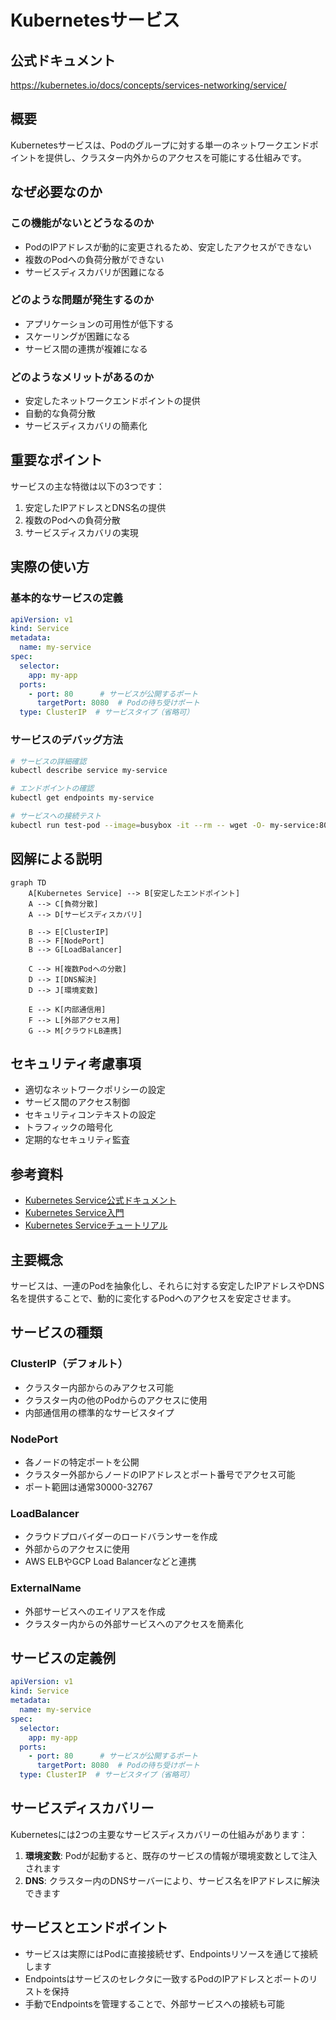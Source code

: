 # Kubernetesサービス

## 公式ドキュメント

https://kubernetes.io/docs/concepts/services-networking/service/

## 概要

Kubernetesサービスは、Podのグループに対する単一のネットワークエンドポイントを提供し、クラスター内外からのアクセスを可能にする仕組みです。

## なぜ必要なのか

### この機能がないとどうなるのか
- PodのIPアドレスが動的に変更されるため、安定したアクセスができない
- 複数のPodへの負荷分散ができない
- サービスディスカバリが困難になる

### どのような問題が発生するのか
- アプリケーションの可用性が低下する
- スケーリングが困難になる
- サービス間の連携が複雑になる

### どのようなメリットがあるのか
- 安定したネットワークエンドポイントの提供
- 自動的な負荷分散
- サービスディスカバリの簡素化

## 重要なポイント

サービスの主な特徴は以下の3つです：

1. 安定したIPアドレスとDNS名の提供
2. 複数のPodへの負荷分散
3. サービスディスカバリの実現

## 実際の使い方

### 基本的なサービスの定義
```yaml
apiVersion: v1
kind: Service
metadata:
  name: my-service
spec:
  selector:
    app: my-app
  ports:
    - port: 80      # サービスが公開するポート
      targetPort: 8080  # Podの待ち受けポート
  type: ClusterIP  # サービスタイプ（省略可）
```

### サービスのデバッグ方法
```bash
# サービスの詳細確認
kubectl describe service my-service

# エンドポイントの確認
kubectl get endpoints my-service

# サービスへの接続テスト
kubectl run test-pod --image=busybox -it --rm -- wget -O- my-service:80
```

## 図解による説明

```mermaid
graph TD
    A[Kubernetes Service] --> B[安定したエンドポイント]
    A --> C[負荷分散]
    A --> D[サービスディスカバリ]
    
    B --> E[ClusterIP]
    B --> F[NodePort]
    B --> G[LoadBalancer]
    
    C --> H[複数Podへの分散]
    D --> I[DNS解決]
    D --> J[環境変数]
    
    E --> K[内部通信用]
    F --> L[外部アクセス用]
    G --> M[クラウドLB連携]
```

## セキュリティ考慮事項

- 適切なネットワークポリシーの設定
- サービス間のアクセス制御
- セキュリティコンテキストの設定
- トラフィックの暗号化
- 定期的なセキュリティ監査

## 参考資料

- [Kubernetes Service公式ドキュメント](https://kubernetes.io/docs/concepts/services-networking/service/)
- [Kubernetes Service入門](https://thenewstack.io/kubernetes-services-for-beginners/)
- [Kubernetes Serviceチュートリアル](https://www.youtube.com/watch?v=1oPHYtQnwz4)

## 主要概念

サービスは、一連のPodを抽象化し、それらに対する安定したIPアドレスやDNS名を提供することで、動的に変化するPodへのアクセスを安定させます。

## サービスの種類

### ClusterIP（デフォルト）
- クラスター内部からのみアクセス可能
- クラスター内の他のPodからのアクセスに使用
- 内部通信用の標準的なサービスタイプ

### NodePort
- 各ノードの特定ポートを公開
- クラスター外部からノードのIPアドレスとポート番号でアクセス可能
- ポート範囲は通常30000-32767

### LoadBalancer
- クラウドプロバイダーのロードバランサーを作成
- 外部からのアクセスに使用
- AWS ELBやGCP Load Balancerなどと連携

### ExternalName
- 外部サービスへのエイリアスを作成
- クラスター内からの外部サービスへのアクセスを簡素化

## サービスの定義例

```yaml
apiVersion: v1
kind: Service
metadata:
  name: my-service
spec:
  selector:
    app: my-app
  ports:
    - port: 80      # サービスが公開するポート
      targetPort: 8080  # Podの待ち受けポート
  type: ClusterIP  # サービスタイプ（省略可）
```

## サービスディスカバリー

Kubernetesには2つの主要なサービスディスカバリーの仕組みがあります：

1. **環境変数**: Podが起動すると、既存のサービスの情報が環境変数として注入されます
2. **DNS**: クラスター内のDNSサーバーにより、サービス名をIPアドレスに解決できます

## サービスとエンドポイント

- サービスは実際にはPodに直接接続せず、Endpointsリソースを通じて接続します
- Endpointsはサービスのセレクタに一致するPodのIPアドレスとポートのリストを保持
- 手動でEndpointsを管理することで、外部サービスへの接続も可能
